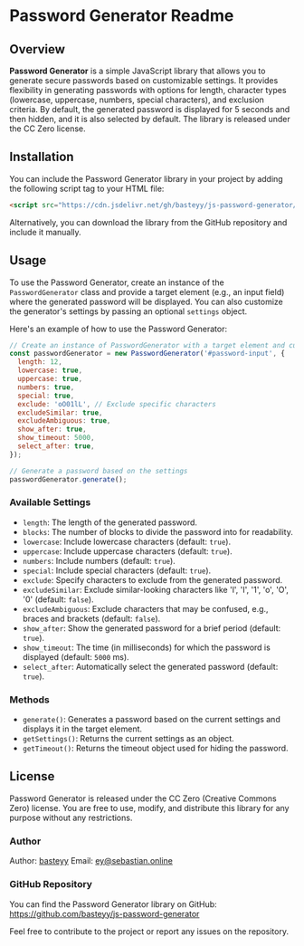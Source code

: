 # Password Generator Readme

## Overview

**Password Generator** is a simple JavaScript library that allows you to generate secure passwords based on customizable settings. It provides flexibility in generating passwords with options for length, character types (lowercase, uppercase, numbers, special characters), and exclusion criteria. By default, the generated password is displayed for 5 seconds and then hidden, and it is also selected by default. The library is released under the CC Zero license.

## Installation

You can include the Password Generator library in your project by adding the following script tag to your HTML file:

```html
<script src="https://cdn.jsdelivr.net/gh/basteyy/js-password-generator/dist/password-generator.min.js"></script>
```

Alternatively, you can download the library from the GitHub repository and include it manually.

## Usage
To use the Password Generator, create an instance of the `PasswordGenerator` class and provide a target element (e.g., an input field) where the generated password will be displayed. You can also customize the generator's settings by passing an optional `settings` object.

Here's an example of how to use the Password Generator:

```javascript
// Create an instance of PasswordGenerator with a target element and custom settings
const passwordGenerator = new PasswordGenerator('#password-input', {
  length: 12,
  lowercase: true,
  uppercase: true,
  numbers: true,
  special: true,
  exclude: 'oO01lL', // Exclude specific characters
  excludeSimilar: true,
  excludeAmbiguous: true,
  show_after: true,
  show_timeout: 5000,
  select_after: true,
});

// Generate a password based on the settings
passwordGenerator.generate();
```

### Available Settings

* `length`: The length of the generated password.
* `blocks`: The number of blocks to divide the password into for readability.
* `lowercase`: Include lowercase characters (default: `true`).
* `uppercase`: Include uppercase characters (default: `true`).
* `numbers`: Include numbers (default: `true`).
* `special`: Include special characters (default: `true`).
* `exclude`: Specify characters to exclude from the generated password.
* `excludeSimilar`: Exclude similar-looking characters like 'l', 'I', '1', 'o', 'O', '0' (default: `false`).
* `excludeAmbiguous`: Exclude characters that may be confused, e.g., braces and brackets (default: `false`).
* `show_after`: Show the generated password for a brief period (default: `true`).
* `show_timeout`: The time (in milliseconds) for which the password is displayed (default: `5000` ms).
* `select_after`: Automatically select the generated password (default: `true`).

### Methods
* `generate()`: Generates a password based on the current settings and displays it in the target element.
* `getSettings()`: Returns the current settings as an object.
* `getTimeout()`: Returns the timeout object used for hiding the password.


## License
Password Generator is released under the CC Zero (Creative Commons Zero) license. You are free to use, modify, and distribute this library for any purpose without any restrictions.

### Author
Author: [basteyy](https://github.com/basteyy)
Email: ey@sebastian.online

### GitHub Repository

You can find the Password Generator library on GitHub: https://github.com/basteyy/js-password-generator

Feel free to contribute to the project or report any issues on the repository.
